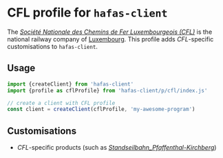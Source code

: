 # CFL profile for `hafas-client`

The [*Société Nationale des Chemins de Fer Luxembourgeois (CFL)*](https://en.wikipedia.org/wiki/Société_Nationale_des_Chemins_de_Fer_Luxembourgeois) is the national railway company of [Luxembourg](https://en.wikipedia.org/wiki/Luxembourg). This profile adds *CFL*-specific customisations to `hafas-client`.

## Usage

```js
import {createClient} from 'hafas-client'
import {profile as cflProfile} from 'hafas-client/p/cfl/index.js'

// create a client with CFL profile
const client = createClient(cflProfile, 'my-awesome-program')
```


## Customisations

- *CFL*-specific products (such as [*Standseilbahn_Pfaffenthal-Kirchberg*](https://de.wikipedia.org/wiki/Standseilbahn_Pfaffenthal-Kirchberg))
